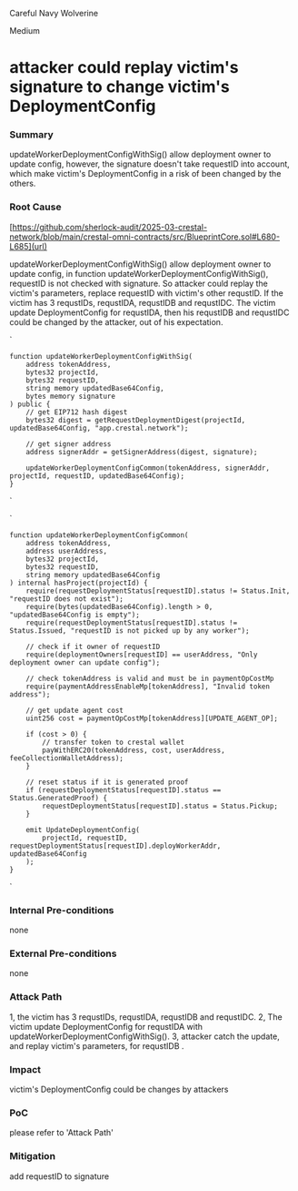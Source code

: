 Careful Navy Wolverine

Medium

# attacker could replay victim's signature to change victim's DeploymentConfig

### Summary

updateWorkerDeploymentConfigWithSig() allow deployment owner to update config, however, the signature doesn't take requestID into account, which make victim's DeploymentConfig in a risk of been changed by the others.

### Root Cause

[https://github.com/sherlock-audit/2025-03-crestal-network/blob/main/crestal-omni-contracts/src/BlueprintCore.sol#L680-L685](url)

updateWorkerDeploymentConfigWithSig() allow deployment owner to update config, in function updateWorkerDeploymentConfigWithSig(), requestID is not checked with signature. So attacker could replay the victim's  parameters, replace requestID with victim's other requstID.  If the victim has 3 requstIDs, requstIDA, requstIDB and requstIDC. The victim update DeploymentConfig for requstIDA, then his requstIDB and requstIDC could be changed by the attacker, out of his expectation.

`    
    
    function updateWorkerDeploymentConfigWithSig(
        address tokenAddress,
        bytes32 projectId,
        bytes32 requestID,
        string memory updatedBase64Config,
        bytes memory signature
    ) public {
        // get EIP712 hash digest
        bytes32 digest = getRequestDeploymentDigest(projectId, updatedBase64Config, "app.crestal.network");

        // get signer address
        address signerAddr = getSignerAddress(digest, signature);

        updateWorkerDeploymentConfigCommon(tokenAddress, signerAddr, projectId, requestID, updatedBase64Config);
    }    
`

`

    function updateWorkerDeploymentConfigCommon(
        address tokenAddress,
        address userAddress,
        bytes32 projectId,
        bytes32 requestID,
        string memory updatedBase64Config
    ) internal hasProject(projectId) {
        require(requestDeploymentStatus[requestID].status != Status.Init, "requestID does not exist");
        require(bytes(updatedBase64Config).length > 0, "updatedBase64Config is empty");
        require(requestDeploymentStatus[requestID].status != Status.Issued, "requestID is not picked up by any worker");

        // check if it owner of requestID
        require(deploymentOwners[requestID] == userAddress, "Only deployment owner can update config");

        // check tokenAddress is valid and must be in paymentOpCostMp
        require(paymentAddressEnableMp[tokenAddress], "Invalid token address");

        // get update agent cost
        uint256 cost = paymentOpCostMp[tokenAddress][UPDATE_AGENT_OP];

        if (cost > 0) {
            // transfer token to crestal wallet
            payWithERC20(tokenAddress, cost, userAddress, feeCollectionWalletAddress);
        }

        // reset status if it is generated proof
        if (requestDeploymentStatus[requestID].status == Status.GeneratedProof) {
            requestDeploymentStatus[requestID].status = Status.Pickup;
        }

        emit UpdateDeploymentConfig(
            projectId, requestID, requestDeploymentStatus[requestID].deployWorkerAddr, updatedBase64Config
        );
    }
`

### Internal Pre-conditions

none

### External Pre-conditions

none

### Attack Path

1, the victim has 3 requstIDs, requstIDA, requstIDB and requstIDC. 
2, The victim update DeploymentConfig for requstIDA with updateWorkerDeploymentConfigWithSig().
3, attacker  catch the update, and replay victim's parameters, for requstIDB .

### Impact

 victim's DeploymentConfig could be changes by attackers

### PoC

please refer to 'Attack Path'

### Mitigation

add requestID to signature